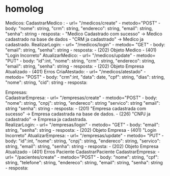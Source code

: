 # homolog

Medicos:
    CadastrarMedico :
        - url= "/medicos/create" 
        - metodo="POST"
        - body:
            "nome": string,
            "crm": string,
            "endereco": string,
            "email": string,
            "senha": string
        - resposta:
            - "Medico Cadastrado com sucesso" -> Medico cadastrado na base de dados
            - "CRM ja cadastrado" -> Medico ja cadastrado.
    RealizarLogin:
        - url= "/medicos/login"
        - metodo= "GET"
        - body:
            "email": string,
            "senha": string
        - resposta:
            - (202) Objeto Medico
            - (401) "Login Incorreto"
     AtualizarMedico:
         - url= "/medicos/update"
         - metodo= "PUT"
         - body:
             "id":int,
             "nome": string,
             "crm": string,
             "endereco": string,
             "email": string,
             "senha": string
         - resposta:
             - (202) Objeto Empresa Atualizado
             - (401) Erros 
     CriaAtestado:
         - url= "/medicos/atestado"
         - metodo= "POST"
         - body:
             "crm":int,
             "data": date,
             "cpf": string,
             "dias": string,
             "nome": string,
             "cid": string
         - resposta:
                                       
Empresas:        
     CadastrarEmpresa:
         - url= "/empresas/create" 
         - metodo="POST"
         - body:
             "nome": string,
             "cnpj": string,
             "endereco": string
             "servico": string
             "email": string
             "senha": string
         - resposta:
             - (201) "Empresa cadastrada com sucesso" -> Empresa cadastrada na base de dados.
             - (226) "CNPJ ja cadastrado" -> Empresa ja cadastrada.       
     RealizarLogin:
         - url= "/empresas/login"
         - metodo= "GET"
         - body:
             "email": string,
             "senha": string
         - resposta:
             - (202) Objeto Empresa
             - (401) "Login Incorreto" 
     AtualizarEmpresa:
         - url= "/empresas/update"
         - metodo= "PUT"
         - body:
             "id":int,
             "nome": string,
             "cnpj": string,
             "endereco": string,
             "servico": string,
             "email": string,
             "senha": string
         - resposta:
             - (202) Objeto Empresa Atualizado
             - (401) Erros 
Paciente
    CadastrarPaciente
        CadastrarEmpresa:
         - url= "/pacientes/create" 
         - metodo="POST"
         - body:
             "nome": string,
             "cpf": string,
             "telefone": string,
             "endereco": string,
             "email": string,
             "senha": string
         - resposta:
                          
            
    

